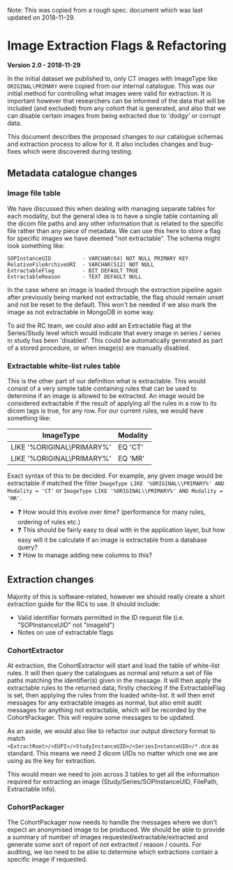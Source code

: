 Note: This was copied from a rough spec. document which was last updated on 2018-11-29.

# Image Extraction Flags & Refactoring

**Version 2.0 - 2018-11-29**

In the initial dataset we published to, only CT images with ImageType like `ORIGINAL\PRIMARY` were copied from our internal catalogue. This was our initial method for controlling what images were valid for extraction. It is important however that researchers can be informed of the data that will be included (and excluded) from any cohort that is generated, and also that we can disable certain images from being extracted due to 'dodgy' or corrupt data.

This document describes the proposed changes to our catalogue schemas and extraction process to allow for it. It also includes changes and bug-fixes which were discovered during testing.

## Metadata catalogue changes

### Image file table

We have discussed this when dealing with managing separate tables for each modality, but the general idea is to have a single table containing all the dicom file paths and any other information that is related to the specific file rather than any piece of metadata. We can use this here to store a flag for specific images we have deemed "not extractable". The schema might look something like:

```
SOPInstanceUID 			- VARCHAR(64) NOT NULL PRIMARY KEY
RelativeFileArchiveURI	- VARCHAR(512) NOT NULL
ExtractableFlag 		- BIT DEFAULT TRUE
ExtractableReason 		- TEXT DEFAULT NULL
```

In the case where an image is loaded through the extraction pipeline again after previously being marked not extractable, the flag should remain unset and not be reset to the default. This won't be needed if we also mark the image as not extractable in MongoDB in some way.

To aid the RC team, we could also add an Extractable flag at the Series/Study level which would indicate that every image in series / series in study has been 'disabled'. This could be automatically generated as part of a stored procedure, or when image(s) are manually disabled.

### Extractable white-list rules table

This is the other part of our definition what is extractable. This would consist of a very simple table containing rules that can be used to determine if an image is allowed to be extracted. An image would be considered extractable if the result of applying all the rules in a row to its dicom tags is true, for any row. For our current rules, we would have something like:

| ImageType                  | Modality |
| -------------------------- | -------- |
| LIKE '%ORIGINAL\\PRIMARY%' | EQ 'CT'  |
| LIKE '%ORIGINAL\\PRIMARY%' | EQ 'MR'  |

Exact syntax of this to be decided. For example, any given image would be extractable if matched the filter `ImageType LIKE '%ORIGINAL\\PRIMARY%' AND Modality = 'CT'` or `ImageType LIKE '%ORIGINAL\\PRIMARY%' AND Modality = 'MR'`.

-   ❓ How would this evolve over time? (performance for many rules, ordering of rules etc.)
-   ❓ This should be fairly easy to deal with in the application layer, but how easy will it be calculate if an image is extractable from a database query?
-   ❓ How to manage adding new columns to this?

## Extraction changes

Majority of this is software-related, however we should really create a short extraction guide for the RCs to use. It should include:

-   Valid identifier formats permitted in the ID request file (i.e. "SOPInstanceUID" not "imageId")
-   Notes on use of extractable flags

### CohortExtractor

At extraction, the CohortExtractor will start and load the table of white-list rules. It will then query the catalogues as normal and return a set of file paths matching the identifier(s) given in the message. It will then apply the extractable rules to the returned data; firstly checking if the ExtractableFlag is set, then applying the rules from the loaded white-list. It will then emit messages for any extractable images as normal, but also emit audit messages for anything not extractable, which will be recorded by the CohortPackager. This will require some messages to be updated.

As an aside, we would also like to refactor our output directory format to match `<ExtractRoot>/<EUPI>/<StudyInstanceUID>/<SeriesInstanceUID>/*.dcm` as standard. This means we need 2 dicom UIDs no matter which one we are using as the key for extraction.

This would mean we need to join across 3 tables to get all the information required for extracting an image (Study/Series/SOPInstanceUID, FilePath, Extractable info).

### CohortPackager

The CohortPackager now needs to handle the messages where we don't expect an anonymised image to be produced. We should be able to provide a summary of number of images requested/extractable/extracted and generate some sort of report of not extracted / reason / counts. For auditing, we lso need to be able to determine which extractions contain a specific image if requested.
